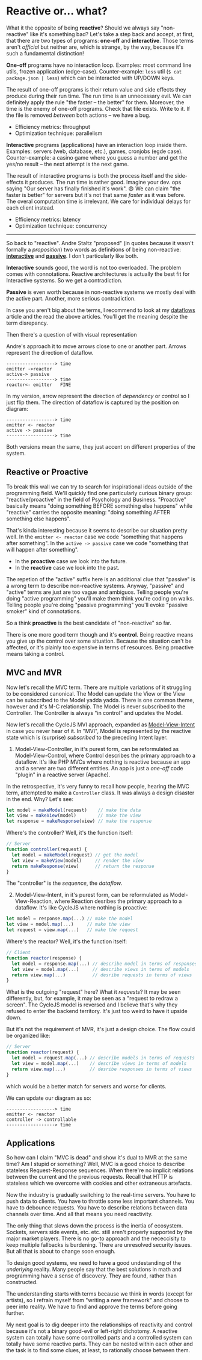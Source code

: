 # Reactive or... what?

What it the opposite of being **reactive**? Should we always say "non-reactive" like it's something bad?
Let's take a step back and accept, at first, that there are two types of programs:
**one-off** and **interactive**. Those terms aren't *official* but neither are, which is strange, by
the way, because it's such a fundamental distinction!

**One-off** programs have no interaction loop. Examples: most command line utils, frozen application (edge-case).
Counter-example: `less` util (`$ cat package.json | less`) which can be interacted with UP/DOWN keys.

The result of one-off programs is their return value and side effects they produce during their run time. The
run time is an unnecessary evil. We can definitely apply the rule "the faster – the better" for them.
Moreover, the time is the enemy of one-off programs. Check that file exists. Write to it. If the file
is removed *between* both actions – we have a bug.

* Efficiency metrics: throughput
* Optimization technique: parallelism

**Interactive** programs (applications) have an interaction loop inside them.
Examples: servers (web, database, etc.), games, cronjobs (egde case). Counter-example: a casino game
where you guess a number and get the yes/no result – the next attempt is the next game.

The result of interactive programs is both the process itself and the side-effects it produces. The
run time is rather good. Imagine your dev. ops saying "Our server has finally finished it's work". :smile:
We can claim "the faster is better" for servers but it's not that same *faster* as it was before. The overal
computation time is irrelevant. We care for individual delays for each client instead.

* Efficiency metrics: latency
* Optimization technique: concurrency

---

So back to "reactive". Andre Staltz "proposed" (in quotes because it wasn't formally a *proposition*)
two words as definitions of being non-reactive: [**interactive**](https://futurice.com/blog/reactive-mvc-and-the-virtual-dom)
and [**passive**](https://staltz.com/on-passive-programming.html). I don't particularly like both.

**Interactive** sounds good, the word is not too overloaded. The problem comes with connotations.
Reactive architectures is actually the best fit for Interactive systems. So we get a contradiction.

**Passive** is even worth because in non-reactive systems we mostly deal with the active part.
Another, more serious contradiction.

In case you aren't big about the terms, I recommend to look at my [dataflows](https://github.com/ivan-kleshnin/dataflows)
article and the read the above articles. You'll get the meaning despite the term disrepancy.

Then there's a question of with visual representation

Andre's approach it to move arrows close to one or another part. Arrows represent the direction
of dataflow.

```
------------------> time
emitter ->reactor
active-> passive
------------------> time
reactor<- emitter   FINE
```

In my version, arrow represent the direction of *dependency* or *control* so I just flip them.
The direction of dataflow is captured by the position on diagram:

```
------------------> time
emitter <- reactor
active -> passive
------------------> time
```

Both versions mean the same, they just accent on different properties of the system.

## Reactive or Proactive

To break this wall we can try to search for inspirational ideas outside of the programming field.
We'll quickly find one particularly curious binary group: "reactive/proactive" in the field of Psychology
and Business. "Proactive" basically means "doing something BEFORE something else happens" while "reactive" carries
the opposite meaning: "doing something AFTER something else happens".

That's kinda interesting because it seems to describe our situation pretty well.
In the `emitter <- reactor` case we code "something that happens after something".
In the `active -> passive` case we code "something that will happen after something".

* In the **proactive** case we look into the future.
* In the **reactive** case we look into the past.

The repetion of the "active" suffix here is an additional clue that "passive" is a wrong term
to describe non-reactive systems. Anyway, "passive" and "active" terms are just are too vague and ambiguos.
Telling people you're doing "active programming" you'll make them think you're coding on walks.
Telling people you're doing "passive programming" you'll evoke "passive smoker" kind of connotations.

So a think **proactive** is the best candidate of "non-reactive" so far.

There is one more good term though and it's **control**. Being reactive means you give up the control
over some situation. Because the situation can't be affected, or it's plainly too expensive in terms
of resources. Being proactive means taking a control.

## MVC and MVR

Now let's recall the MVC term. There are multiple variations of it struggling to be considered canonical.
The Model can update the View or the View can be subscribed to the Model yadda yadda.
There is one common theme, however and it's M-C relationship. The Model is never subscribed to the Controller.
The Controller is always "in control" and updates the Model.

Now let's recall the CycleJS MVI approach, expanded as [Model-View-Intent](https://cycle.js.org/model-view-intent.html)
in case you never hear of it. In "MVI", Model is represented by the reactive state which is (surprise)
*subscribed* to the preceding Intent layer.

1. Model-View-Controller, in it's purest form, can be reformulated as Model-View-Control, where Control
describes the primary approach to a dataflow. It's like PHP MVCs where nothing is reactive because an
app and a server are two different entities. An app is just a *one-off* code "plugin" in a reactive
server (Apache).

In the retrospective, it's very funny to recall how people, hearing the MVC term, attempted to make
a `Controller` class. It was always a design disaster in the end. Why? Let's see:

```js
let model = makeModel(request)    // make the data
let view = makeView(model)        // make the view
let response = makeResponse(view) // make the response
```

Where's the controller? Well, it's the function itself:

```js
// Server
function controller(request) {
  let model = makeModel(request) // get the model
  let view = makeView(model)     // render the view
  return makeResponse(view)      // return the response
}
```

The "controller" is the *sequence*, the *dataflow*.

2. Model-View-Intent, in it's purest form, can be reformulated as Model-View-Reaction, where Reaction
desribes the primary approach to a dataflow. It's like CycleJS where nothing is proactive:

```js
let model = response.map(...) // make the model
let view = model.map(...)     // make the view
let request = view.map(...)   // make the request
```

Where's the reactor? Well, it's the function itself:

```js
// Client
function reactor(response) {
  let model = response.map(...) // describe model in terms of responses
  let view = model.map(...)     // describe views in terms of models
  return view.map(...)          // desribe requests in terms of views
}
```

What is the outgoing "request" here? What it *requests*? It may be seen differently, but, for example,
it may be seen as a "request to redraw a screen". The CycleJS model is reversed and I believe that's
why they refused to enter the backend territory. It's just too weird to have it upside down.

But it's not the requirement of MVR, it's just a design choice. The flow could be organized like:

```js
// Server
function reactor(request) {
  let model = request.map(...) // describe models in terms of requests
  let view = model.map(...)    // describe views in terms of models
  return view.map(...)         // desribe responses in terms of views
}
```

which would be a better match for servers and worse for clients.

We can update our diagram as so:

```
------------------> time
emitter <- reactor
controller -> controllable
------------------> time
```

## Applications

So how can I claim "MVC is dead" and show it's dual to MVR at the same time? Am I stupid or something?
Well, MVC is a good choice to describe stateless Request-Response sequences. When there're no
implicit relations between the current and the previous requests. Recall that HTTP is stateless which
we overcome with cookies and other extraneous artefacts.

Now the industry is gradually switching to the real-time servers. You have to push data to clients.
You have to throttle some less important channels. You have to debounce requests. You have to
describe relations between data channels over time. And all that means you need reactivity.

The only thing that slows down the process is the inertia of ecosystem. Sockets, servers side events,
etc. etc. still aren't properly supported by the major market players. There is no go-to approach
and the nececcisity to keep multiple fallbacks is burdening. There are unresolved security issues.
But all that is about to change soon enough.

To design good systems, we need to have a good undestanding of the *underlying* reality. Many people
say that the best solutions in math and programming have a sense of discovery. They are found, rather
than constructed.

The understanding starts with terms because we think in words (except for artists), so I refrain
myself from "writing a new framework" and choose to peer into reality. We have to find and approve
the terms before going further.

My next goal is to dig deeper into the relationships of reactivity and control because it's not
a binary good-evil or left-right dichotomy. A reactive system can totally have some controlled parts and
a controlled system can totally have some reactive parts. They can be nested within each other and
the task is to find some clues, at least, to rationally choose between them.

